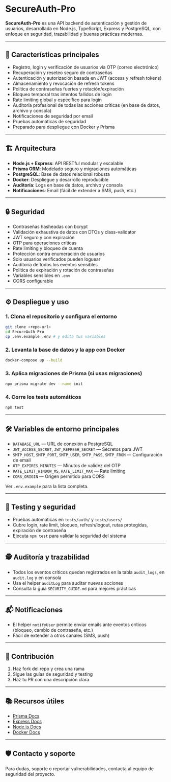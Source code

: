 # SecureAuth-Pro

**SecureAuth-Pro** es una API backend de autenticación y gestión de usuarios, desarrollada en Node.js, TypeScript, Express y PostgreSQL, con enfoque en seguridad, trazabilidad y buenas prácticas modernas.

---

## 🚀 Características principales

- Registro, login y verificación de usuarios vía OTP (correo electrónico)
- Recuperación y reseteo seguro de contraseñas
- Autenticación y autorización basada en JWT (access y refresh tokens)
- Almacenamiento y revocación de refresh tokens
- Política de contraseñas fuertes y rotación/expiración
- Bloqueo temporal tras intentos fallidos de login
- Rate limiting global y específico para login
- Auditoría profesional de todas las acciones críticas (en base de datos, archivo y consola)
- Notificaciones de seguridad por email
- Pruebas automáticas de seguridad
- Preparado para despliegue con Docker y Prisma

---

## 🏗️ Arquitectura

- **Node.js + Express**: API RESTful modular y escalable
- **Prisma ORM**: Modelado seguro y migraciones automáticas
- **PostgreSQL**: Base de datos relacional robusta
- **Docker**: Despliegue y desarrollo reproducible
- **Auditoría**: Logs en base de datos, archivo y consola
- **Notificaciones**: Email (fácil de extender a SMS, push, etc.)

---

## 🔒 Seguridad

- Contraseñas hasheadas con bcrypt
- Validación exhaustiva de datos con DTOs y class-validator
- JWT seguro y con expiración
- OTP para operaciones críticas
- Rate limiting y bloqueo de cuenta
- Protección contra enumeración de usuarios
- Solo usuarios verificados pueden loguear
- Auditoría de todos los eventos sensibles
- Política de expiración y rotación de contraseñas
- Variables sensibles en `.env`
- CORS configurable

---

## ⚙️ Despliegue y uso

### 1. Clona el repositorio y configura el entorno

```bash
git clone <repo-url>
cd SecureAuth-Pro
cp .env.example .env # y edita tus variables
```

### 2. Levanta la base de datos y la app con Docker

```bash
docker-compose up --build
```

### 3. Aplica migraciones de Prisma (si usas migraciones)

```bash
npx prisma migrate dev --name init
```

### 4. Corre los tests automáticos

```bash
npm test
```

---

## 🛠️ Variables de entorno principales

- `DATABASE_URL` — URL de conexión a PostgreSQL
- `JWT_ACCESS_SECRET`, `JWT_REFRESH_SECRET` — Secretos para JWT
- `SMTP_HOST`, `SMTP_PORT`, `SMTP_USER`, `SMTP_PASS`, `SMTP_FROM` — Configuración de email
- `OTP_EXPIRES_MINUTES` — Minutos de validez del OTP
- `RATE_LIMIT_WINDOW_MS`, `RATE_LIMIT_MAX` — Rate limiting
- `CORS_ORIGIN` — Origen permitido para CORS

Ver `.env.example` para la lista completa.

---

## 🧪 Testing y seguridad

- Pruebas automáticas en `tests/auth/` y `tests/users/`
- Cubre login, rate limit, bloqueo, refresh/logout, rutas protegidas, expiración de contraseña
- Ejecuta `npm test` para validar la seguridad del sistema

---

## 🕵️ Auditoría y trazabilidad

- Todos los eventos críticos quedan registrados en la tabla `audit_logs`, en `audit.log` y en consola
- Usa el helper `auditLog` para auditar nuevas acciones
- Consulta la guía `SECURITY_GUIDE.md` para mejores prácticas

---

## 📬 Notificaciones

- El helper `notifyUser` permite enviar emails ante eventos críticos (bloqueo, cambio de contraseña, etc.)
- Fácil de extender a otros canales (SMS, push)

---

## 👥 Contribución

1. Haz fork del repo y crea una rama
2. Sigue las guías de seguridad y testing
3. Haz tu PR con una descripción clara

---

## 📚 Recursos útiles

- [Prisma Docs](https://www.prisma.io/docs/)
- [Express Docs](https://expressjs.com/)
- [Node.js Docs](https://nodejs.org/)
- [Docker Docs](https://docs.docker.com/)

---

## 🛡️ Contacto y soporte

Para dudas, soporte o reportar vulnerabilidades, contacta al equipo de seguridad del proyecto.
